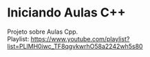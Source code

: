 # Iniciando Aulas C++ <br/>
Projeto sobre Aulas Cpp.<br/>
Playlist: https://www.youtube.com/playlist?list=PLlMH0iwc_TF8qgvkwrhO58a2242wh5s80 <br/>